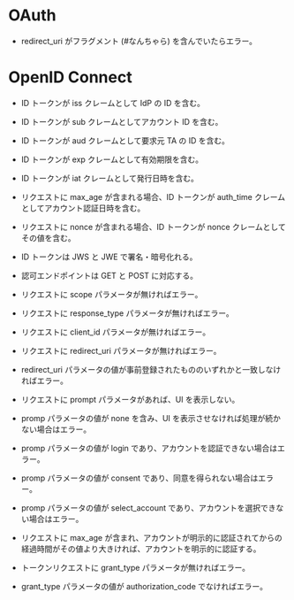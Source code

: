 OAuth
===

+ redirect_uri がフラグメント (#なんちゃら) を含んでいたらエラー。


OpenID Connect
===

+ ID トークンが iss クレームとして IdP の ID を含む。
+ ID トークンが sub クレームとしてアカウント ID を含む。
+ ID トークンが aud クレームとして要求元 TA の ID を含む。
+ ID トークンが exp クレームとして有効期限を含む。
+ ID トークンが iat クレームとして発行日時を含む。
+ リクエストに max_age が含まれる場合、ID トークンが auth_time クレームとしてアカウント認証日時を含む。
+ リクエストに nonce が含まれる場合、ID トークンが nonce クレームとしてその値を含む。
+ ID トークンは JWS と JWE で署名・暗号化れる。


+ 認可エンドポイントは GET と POST に対応する。
+ リクエストに scope パラメータが無ければエラー。
+ リクエストに response_type パラメータが無ければエラー。
+ リクエストに client_id パラメータが無ければエラー。
+ リクエストに redirect_uri パラメータが無ければエラー。
+ redirect_uri パラメータの値が事前登録されたもののいずれかと一致しなければエラー。
+ リクエストに prompt パラメータがあれば、UI を表示しない。
+ promp パラメータの値が none を含み、UI を表示させなければ処理が続かない場合はエラー。
+ promp パラメータの値が login であり、アカウントを認証できない場合はエラー。
+ promp パラメータの値が consent であり、同意を得られない場合はエラー。
+ promp パラメータの値が select_account であり、アカウントを選択できない場合はエラー。
+ リクエストに max_age が含まれ、アカウントが明示的に認証されてからの経過時間がその値より大きければ、アカウントを明示的に認証する。


+ トークンリクエストに grant_type パラメータが無ければエラー。
+ grant_type パラメータの値が authorization_code でなければエラー。
